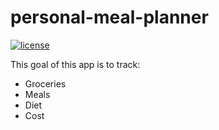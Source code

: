 # personal-meal-planner
[![license](https://img.shields.io/badge/license-MIT-blue.svg)](https://github.com/luigicampbell/personal-meal-planner/blob/master/LICENSE)

This goal of this app is to track:

- Groceries
- Meals
- Diet
- Cost

